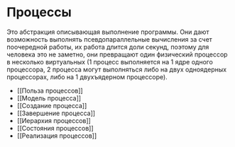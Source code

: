 # Процессы
Это абстракция описывающая выполнение программы. Они дают возможность выполнять псевдопараллельные вычисления за счет поочередной работы, их работа длится доли секунд, поэтому для человека это не заметно, они превращают один физический процессор в несколько виртуальных (1 процесс выполняется на 1 ядре одного процессора, 2 процесса могут выполняться либо на двух одноядерных процессорах, либо на 1 двухъядерном процессоре).

- [[Польза процессов]]
- [[Модель процесса]]
- [[Создание процесса]]
- [[Завершение процесса]]
- [[Иерархия процессов]]
- [[Состояния процессов]]
- [[Реализация процессов]]
